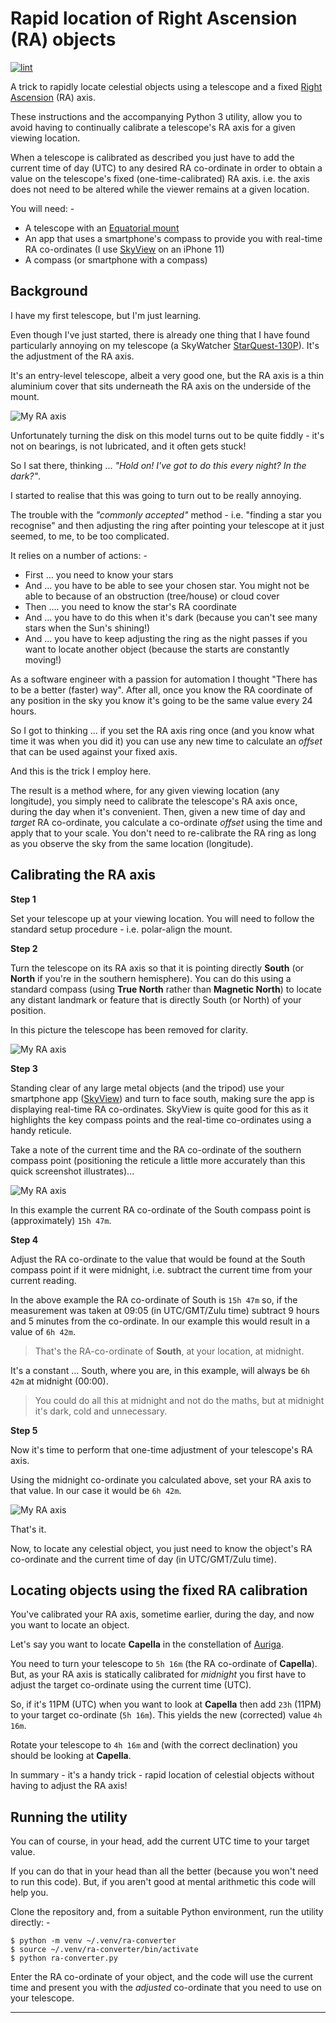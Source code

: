 # Rapid location of Right Ascension (RA) objects

[![lint](https://github.com/alanbchristie/ra-converter/actions/workflows/lint.yaml/badge.svg)](https://github.com/alanbchristie/ra-converter/actions/workflows/lint.yaml)

A trick to rapidly locate celestial objects using a telescope and a fixed
[Right Ascension] (RA) axis.

These instructions and the accompanying Python 3 utility, allow you to avoid
having to continually calibrate a telescope's RA axis for a given viewing
location.

When a telescope is calibrated as described you just have to add the current
time of day (UTC) to any desired RA co-ordinate in order to obtain a value
on the telescope's fixed (one-time-calibrated) RA axis. i.e. the axis does not
need to be altered while the viewer remains at a given location.

You will need: -

- A telescope with an [Equatorial mount]
- An app that uses a smartphone's compass to provide you with real-time
  RA co-ordinates (I use [SkyView] on an iPhone 11)
- A compass (or smartphone with a compass)

## Background
I have my first telescope, but I'm just learning.

Even though I've just started, there is already one thing that I have found
particularly annoying on my telescope (a SkyWatcher [StarQuest-130P]).
It's the adjustment of the RA axis.

It's an entry-level telescope, albeit a very good one, but the RA axis is a 
thin aluminium cover that sits underneath the RA axis on the underside of the
mount.

![My RA axis](images/IMG_4005.jpg)

Unfortunately turning the disk on this model turns out to be quite fiddly -
it's not on bearings, is not lubricated, and it often gets stuck!

So I sat there, thinking ... _"Hold on! I've got to do this every night?
In the dark?"_.

I started to realise that this was going to turn out to be really annoying.

The trouble with the _"commonly accepted"_ method - i.e. "finding a star you
recognise" and then adjusting the ring after pointing your telescope at it
just seemed, to me, to be too complicated.

It relies on a number of actions: -

- First ... you need to know your stars
- And ... you have to be able to see your chosen star. You might not be able to
  because of an obstruction (tree/house) or cloud cover
- Then .... you need to know the star's RA coordinate
- And ... you have to do this when it's dark
  (because you can't see many stars when the Sun's shining!)
- And ... you have to keep adjusting the ring as the night passes if you want
  to locate another object (because the starts are constantly moving!)

As a software engineer with a passion for automation I thought
"There has to be a better (faster) way". After all, once you know
the RA coordinate of any position in the sky you know it's going to be the same
value every 24 hours.

So I got to thinking ... if you set the RA axis ring once (and you know what
time it was when you did it) you can use any new time to calculate an _offset_
that can be used against your fixed axis.

And this is the trick I employ here.

The result is a method where, for any given viewing location
(any longitude), you simply need to calibrate the telescope's RA axis
once, during the day when it's convenient. Then, given a new time of day
and _target_ RA co-ordinate, you calculate a co-ordinate *offset* using the
time and apply that to your scale. You don't need to re-calibrate the RA ring
as long as you observe the sky from the same location (longitude).

## Calibrating the RA axis
**Step 1**

Set your telescope up at your viewing location. You will need to follow the
standard setup procedure - i.e. polar-align the mount.

**Step 2**

Turn the telescope on its RA axis so that it is pointing directly
**South** (or **North** if you're in the southern hemisphere). You can do this
using a standard compass (using **True North** rather than **Magnetic North**)
to locate any distant landmark or feature that is directly South (or North) of
your position.

In this picture the telescope has been removed for clarity.

![My RA axis](images/IMG_4007.jpg)

**Step 3**

Standing clear of any large metal objects (and the tripod) use your smartphone
app ([SkyView]) and turn to face south, making sure the app is displaying
real-time RA co-ordinates. SkyView is quite good for this
as it highlights the key compass points and the real-time co-ordinates
using a handy reticule.

Take a note of the current time and the RA co-ordinate of the southern compass
point (positioning the reticule a little more accurately than this quick
screenshot illustrates)...

![My RA axis](images/IMG_4004.jpg)

In this example the current RA co-ordinate of the South compass point is
(approximately) `15h 47m`.

**Step 4**

Adjust the RA co-ordinate to the value that would be found at the South 
compass point if it were midnight, i.e. subtract the current time from your
current reading.

In the above example the RA co-ordinate of South is `15h 47m` so,
if the measurement was taken at 09:05 (in UTC/GMT/Zulu time) subtract 9 hours
and 5 minutes from the co-ordinate. In our example this would result in a
value of `6h 42m`.

> That's the RA-co-ordinate of **South**, at your location, at midnight.

It's a constant ... South, where you are, in this example, will always
be `6h 42m` at midnight (00:00).

> You could do all this at midnight and not do the maths, but at midnight
  it's dark, cold and unnecessary.

**Step 5**

Now it's time to perform that one-time adjustment of your telescope's RA axis.

Using the midnight co-ordinate you calculated above, set your RA axis
to that value. In our case it would be `6h 42m`.

![My RA axis](images/IMG_4006.jpg)

That's it.

Now, to locate any celestial object, you just need to know the
object's RA co-ordinate and the current time of day (in UTC/GMT/Zulu time).

## Locating objects using the fixed RA calibration
You've calibrated your RA axis, sometime earlier, during the day, and now
you want to locate an object.

Let's say you want to locate **Capella** in the constellation of [Auriga].

You need to turn your telescope to `5h 16m` (the RA co-ordinate
of **Capella**). But, as your RA axis is statically calibrated for _midnight_
you first have to adjust the target co-ordinate using the current time (UTC).

So, if it's 11PM (UTC) when you want to look at **Capella** then add `23h`
(11PM) to your target co-ordinate (`5h 16m`). This yields the new (corrected)
value `4h 16m`.

Rotate your telescope to `4h 16m` and (with the correct declination) you should
be looking at **Capella**.

In summary - it's a handy trick - rapid location of celestial objects without
having to adjust the RA axis!

## Running the utility
You can of course, in your head, add the current UTC time to your target
value.

If you can do that in your head than all the better (because you won't need
to run this code). But, if you aren't good at mental arithmetic this
code will help you.

Clone the repository and, from a suitable Python environment, run the
utility directly: -

    $ python -m venv ~/.venv/ra-converter
    $ source ~/.venv/ra-converter/bin/activate
    $ python ra-converter.py

Enter the RA co-ordinate of your object, and the code will use the current time
and present you with the _adjusted_ co-ordinate that you need to use
on your telescope.

---

[auriga]: https://en.wikipedia.org/wiki/Auriga_(constellation)#/media/File:Auriga_IAU.svg
[equatorial mount]: https://en.wikipedia.org/wiki/Equatorial_mount
[right ascension]: https://en.wikipedia.org/wiki/Right_ascension
[skyview]: https://apps.apple.com/us/app/skyview/id404990064
[starquest-130p]: https://www.skyatnightmagazine.com/reviews/telescopes/sky-watcher-starquest-130p-newtonian-reflector-review/
